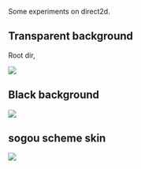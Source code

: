 Some experiments on direct2d.

## Transparent background

Root dir,

![](https://i.imgur.com/dBJoAqA.png)

## Black background

![](https://i.imgur.com/J5OAoKw.png)

## sogou scheme skin

![](https://i.imgur.com/qaxNu5T.png)


